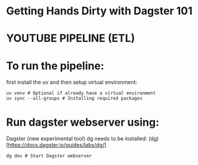 # Getting Hands Dirty with Dagster 101

# YOUTUBE PIPELINE (ETL)


# To run the pipeline:
first install the uv and then setup virtual environment:

```shell
uv venv # Optional if already have a virtual environment
uv sync --all-groups # Installing required packages
```

# Run dagster webserver using:

Dagster (new experimental tool) dg needs to be installed:
(dg)[https://docs.dagster.io/guides/labs/dg/]


```shell
dg dev # Start Dagster webserver
```